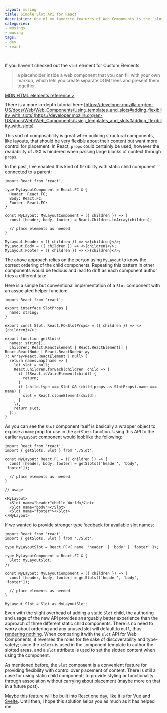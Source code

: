 ```yaml
---
layout: musing
title: Simple Slot API for React
description: One of my favorite features of Web Components is the `slot`, so I've replicated it in React to make more composable components.
categories:
- musings
- musing
tags:
- dev
- react

---
```


If you haven't checked out the `slot` element for Custom Elements:

> a placeholder inside a web component that you can fill with your own markup, which lets you create separate DOM trees and present them together. 

[MDN HTML elements reference > <slot>](https://developer.mozilla.org/en-US/docs/Web/HTML/Element/Slot)

There is a more in-depth tutorial here: [https://developer.mozilla.org/en-US/docs/Web/Web_Components/Using_templates_and_slots#adding_flexibility_with_slots](https://developer.mozilla.org/en-US/docs/Web/Web_Components/Using_templates_and_slots#adding_flexibility_with_slots)

This sort of composability is great when building structural components, like layouts, that should be very flexible about their content but want more control for placement. In React, `props` could certainly be used, however the readability of JSX is hindered when passing large blocks of context through `props`.

In the past, I've enabled this kind of flexibility with static child component connected to a parent:

```tsx
import React from 'react';

type MyLayoutComponent = React.FC & {
  Header: React.FC;
  Body: React.FC;
  Footer: React.FC;
}

const MyLayout: MyLayoutComponent = ({ children }) => {
  const [header, body, footer] = React.Children.toArray(children);
  
  // place elements as needed
}

MyLayout.Header = ({ children }) => <>{children}</>;
MyLayout.Body = ({ children }) => <>{children}</>;
MyLayout.Footer = ({ children }) => <>{children}</>;
```

The above approach relies on the person using `MyLayout` to know the correct ordering of the child components. Repeating this pattern in other components would be tedious and lead to drift as each component author tries a different take.

Here is a simple but conventional implementation of a `Slot` component with an associated helper function:

```tsx
import React from 'react';

export interface SlotProps {
  name: string;
}

export const Slot: React.FC<SlotProps> = ({ children }) => <>{children}</>;

export function getSlots(
  names: string[],
  children: React.ReactElement | React.ReactElement[] | React.ReactNode | React.ReactNodeArray
): Array<React.ReactElement | null> {
  return names.map(name => {
    let slot = null;
    React.Children.forEach(children, child => {
      if (!React.isValidElement(child)) {
        return;
      }
      if (child.type === Slot && (child.props as SlotProps).name === name) {
        slot = React.cloneElement(child);
      }
    });
    return slot;
  });
}
```

As you can see the `Slot` component itself is basically a wrapper object to expose a `name` prop for use in the `getSlots` function. Using this API to the earlier `MyLayout` component would look like the following:

```tsx
import React from 'react';
import { getSlots, Slot } from './Slot';

const MyLayout: React.FC = ({ children }) => {
  const [header, body, footer] = getSlots(['header', 'body', 'footer']);
  
  // place elements as needed
}

// usage

<MyLayout>
  <Slot name="header">Hello World</Slot>
  <Slot name="body"></Slot>
  <Slot name="footer"></Slot>
</MyLayout>
```

If we wanted to provide stronger type feedback for available slot names:

```tsx
import React from 'react';
import { getSlots, Slot } from './Slot';

type MyLayoutSlot = React.FC<{ name: 'header' | 'body' | 'footer' }>;

type MyLayoutComponent = React.FC & {
  Slot: MyLayoutSlot;
};

const MyLayout: MyLayoutComponent = ({ children }) => {
  const [header, body, footer] = getSlots(['header', 'body', 'footer']);
  
  // place elements as needed
}

MyLayout.Slot = Slot as MyLayoutSlot;
```

Even with the slight overhead of adding a static `Slot` child, the authoring and usage of the new API provides an arguably better experience than the approach of three different static child components. There is no need to worry about ordering and any unused slot will default to `null`, thus [rendering nothing](https://reactjs.org/docs/react-component.html#render). When comparing it with the `slot` API for Web Components, it reverses the roles for the sake of discoverability and type-safety; since the `<slot>` is used in the component template to author the slotted areas, and a `slot` attribute is used to set the slotted content when using the component. 

As mentioned before, the `Slot` component is a convenient feature for providing flexibility with control over placement of content. There is still a case for using static child components to provide styling or functionality through association without carrying about placement (maybe more on that in a future post).

Maybe this feature will be built into React one day, like it is for [Vue](https://v3.vuejs.org/guide/component-slots.html#slot-content) and [Svelte](https://svelte.dev/tutorial/slots). Until then, I hope this solution helps you as much as it has helped me.